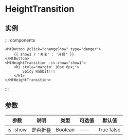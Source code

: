 # HeightTransition

## 实例

<script setup>
import { ref } from 'vue'

const show1 = ref(true)
const changeShow = () => {
    show1.value = !show1.value
}
</script>


::: components
```vue
<MtButton @click="changeShow" type="danger">
    {{ show1 ? '关闭' : '开启' }}
</MtButton>
<MtHeightTransition :is-show="show1">
    <h1 style="margin: 10px 0px;">
        Spicy Rabbit!!!
    </h1>
</MtHeightTransition>
```
:::

## 参数

|参数|说明|类型|可选值|默认值|
|--|--|--|--|--|
|is-show|是否折叠|Boolean|——|true false |true|